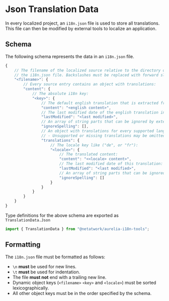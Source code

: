 # Json Translation Data
In every localized project, an `i18n.json` file is used to store all translations.
This file can then be modified by external tools to localize an application.

## Schema
The following schema represents the data in an `i18n.json` file.
```js
{
    // The filename of the localized source relative to the directory of
    // the i18n.json file. Backslashes must be replaced with forward slashes.
    "<filename>": {
        // Every source entry contains an object with translations:
        "content": {
            // The absolute i18n key:
            "<key>": {
                // The default english translation that is extracted from the source code:
                "content": "<english content>",
                // The last modified date of the english translation in the source as an iso string:
                "lastModified": "<last modified>",
                // An array of string parts that can be ignored by external spell checkers:
                "ignoreSpelling": [],
                // An object with translations for every supported language other than english:
                // - Unsupported or missing translations may be omitted
                "translations": {
                    // The locale key like ("de", or "fr"):
                    "<locale>": {
                        // The translated content:
                        "content": "<<locale> content>",
                        // The last modified date of this translation:
                        "lastModified": "<last modified>",
                        // An array of string parts that can be ignored by external spell checkers:
                        "ignoreSpelling": []
                    }
                }
            }
        }
    }
}
```

Type definitions for the above schema are exported as `TranslationData.Json`
```ts
import { TranslationData } from "@netatwork/aurelia-i18n-tools";
```

## Formatting
The `i18n.json` file must be formatted as follows:
+ `\n` **must** be used for new lines.
+ `\t` **must** be used for indentation.
+ The file **must not** end with a trailing new line.
+ Dynamic object keys (`<filename>` `<key>` and `<locale>`) must be sorted lexicographically.
+ All other object keys must be in the order specified by the schema.

